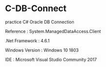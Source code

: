 # C-DB-Connect
practice C# Oracle DB Connection

Reference : System.ManagedDataAccess.Client

.Net Framework : 4.6.1

Windows Version : Windows 10 1803

IDE : Microsoft Visual Studio Community 2017
